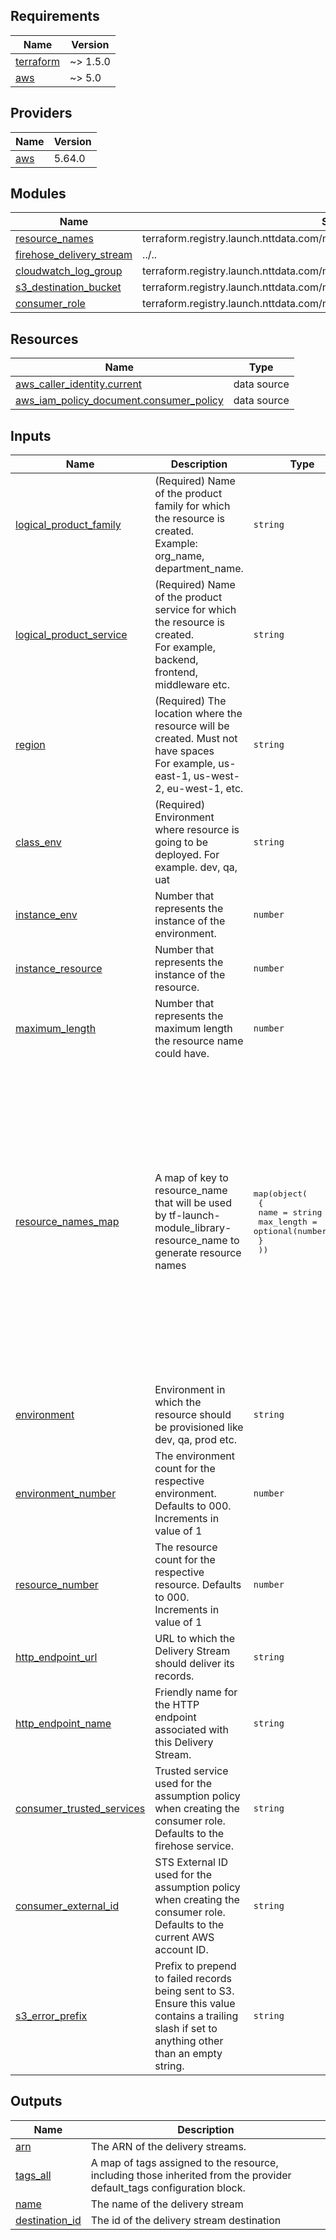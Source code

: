 <!-- BEGINNING OF PRE-COMMIT-TERRAFORM DOCS HOOK -->
## Requirements

| Name | Version |
|------|---------|
| <a name="requirement_terraform"></a> [terraform](#requirement\_terraform) | ~> 1.5.0 |
| <a name="requirement_aws"></a> [aws](#requirement\_aws) | ~> 5.0 |

## Providers

| Name | Version |
|------|---------|
| <a name="provider_aws"></a> [aws](#provider\_aws) | 5.64.0 |

## Modules

| Name | Source | Version |
|------|--------|---------|
| <a name="module_resource_names"></a> [resource\_names](#module\_resource\_names) | terraform.registry.launch.nttdata.com/module_library/resource_name/launch | ~> 1.0 |
| <a name="module_firehose_delivery_stream"></a> [firehose\_delivery\_stream](#module\_firehose\_delivery\_stream) | ../.. | n/a |
| <a name="module_cloudwatch_log_group"></a> [cloudwatch\_log\_group](#module\_cloudwatch\_log\_group) | terraform.registry.launch.nttdata.com/module_primitive/cloudwatch_log_group/aws | ~> 1.0 |
| <a name="module_s3_destination_bucket"></a> [s3\_destination\_bucket](#module\_s3\_destination\_bucket) | terraform.registry.launch.nttdata.com/module_collection/s3_bucket/aws | ~> 1.0 |
| <a name="module_consumer_role"></a> [consumer\_role](#module\_consumer\_role) | terraform.registry.launch.nttdata.com/module_collection/iam_assumable_role/aws | ~> 1.0 |

## Resources

| Name | Type |
|------|------|
| [aws_caller_identity.current](https://registry.terraform.io/providers/hashicorp/aws/latest/docs/data-sources/caller_identity) | data source |
| [aws_iam_policy_document.consumer_policy](https://registry.terraform.io/providers/hashicorp/aws/latest/docs/data-sources/iam_policy_document) | data source |

## Inputs

| Name | Description | Type | Default | Required |
|------|-------------|------|---------|:--------:|
| <a name="input_logical_product_family"></a> [logical\_product\_family](#input\_logical\_product\_family) | (Required) Name of the product family for which the resource is created.<br>    Example: org\_name, department\_name. | `string` | `"launch"` | no |
| <a name="input_logical_product_service"></a> [logical\_product\_service](#input\_logical\_product\_service) | (Required) Name of the product service for which the resource is created.<br>    For example, backend, frontend, middleware etc. | `string` | `"backend"` | no |
| <a name="input_region"></a> [region](#input\_region) | (Required) The location where the resource will be created. Must not have spaces<br>    For example, us-east-1, us-west-2, eu-west-1, etc. | `string` | `"us-east-2"` | no |
| <a name="input_class_env"></a> [class\_env](#input\_class\_env) | (Required) Environment where resource is going to be deployed. For example. dev, qa, uat | `string` | `"dev"` | no |
| <a name="input_instance_env"></a> [instance\_env](#input\_instance\_env) | Number that represents the instance of the environment. | `number` | `0` | no |
| <a name="input_instance_resource"></a> [instance\_resource](#input\_instance\_resource) | Number that represents the instance of the resource. | `number` | `0` | no |
| <a name="input_maximum_length"></a> [maximum\_length](#input\_maximum\_length) | Number that represents the maximum length the resource name could have. | `number` | `60` | no |
| <a name="input_resource_names_map"></a> [resource\_names\_map](#input\_resource\_names\_map) | A map of key to resource\_name that will be used by tf-launch-module\_library-resource\_name to generate resource names | <pre>map(object(<br>    {<br>      name       = string<br>      max_length = optional(number, 60)<br>    }<br>  ))</pre> | <pre>{<br>  "consumer_role": {<br>    "max_length": 60,<br>    "name": "cnsmr"<br>  },<br>  "delivery_stream": {<br>    "max_length": 60,<br>    "name": "ds"<br>  },<br>  "iam_policy": {<br>    "max_length": 60,<br>    "name": "iamp"<br>  },<br>  "iam_role": {<br>    "max_length": 60,<br>    "name": "iamr"<br>  },<br>  "log_group": {<br>    "max_length": 60,<br>    "name": "lg"<br>  },<br>  "s3": {<br>    "max_length": 63,<br>    "name": "dlvstrm"<br>  }<br>}</pre> | no |
| <a name="input_environment"></a> [environment](#input\_environment) | Environment in which the resource should be provisioned like dev, qa, prod etc. | `string` | `"dev"` | no |
| <a name="input_environment_number"></a> [environment\_number](#input\_environment\_number) | The environment count for the respective environment. Defaults to 000. Increments in value of 1 | `number` | `"000"` | no |
| <a name="input_resource_number"></a> [resource\_number](#input\_resource\_number) | The resource count for the respective resource. Defaults to 000. Increments in value of 1 | `number` | `"000"` | no |
| <a name="input_http_endpoint_url"></a> [http\_endpoint\_url](#input\_http\_endpoint\_url) | URL to which the Delivery Stream should deliver its records. | `string` | n/a | yes |
| <a name="input_http_endpoint_name"></a> [http\_endpoint\_name](#input\_http\_endpoint\_name) | Friendly name for the HTTP endpoint associated with this Delivery Stream. | `string` | n/a | yes |
| <a name="input_consumer_trusted_services"></a> [consumer\_trusted\_services](#input\_consumer\_trusted\_services) | Trusted service used for the assumption policy when creating the consumer role. Defaults to the firehose service. | `string` | `null` | no |
| <a name="input_consumer_external_id"></a> [consumer\_external\_id](#input\_consumer\_external\_id) | STS External ID used for the assumption policy when creating the consumer role. Defaults to the current AWS account ID. | `string` | `null` | no |
| <a name="input_s3_error_prefix"></a> [s3\_error\_prefix](#input\_s3\_error\_prefix) | Prefix to prepend to failed records being sent to S3. Ensure this value contains a trailing slash if set to anything other than an empty string. | `string` | `""` | no |

## Outputs

| Name | Description |
|------|-------------|
| <a name="output_arn"></a> [arn](#output\_arn) | The ARN of the delivery streams. |
| <a name="output_tags_all"></a> [tags\_all](#output\_tags\_all) | A map of tags assigned to the resource, including those inherited from the provider default\_tags configuration block. |
| <a name="output_name"></a> [name](#output\_name) | The name of the delivery stream |
| <a name="output_destination_id"></a> [destination\_id](#output\_destination\_id) | The id of the delivery stream destination |
<!-- END OF PRE-COMMIT-TERRAFORM DOCS HOOK -->

